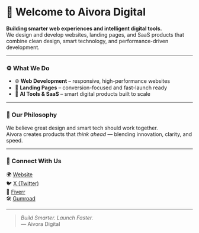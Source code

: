 # 👋 Welcome to Aivora Digital

**Building smarter web experiences and intelligent digital tools.**  
We design and develop websites, landing pages, and SaaS products that combine clean design, smart technology, and performance-driven development.

---

### ⚙️ What We Do
- 🌐 **Web Development** – responsive, high-performance websites  
- 🚀 **Landing Pages** – conversion-focused and fast-launch ready  
- 🤖 **AI Tools & SaaS** – smart digital products built to scale  

---

### 🧩 Our Philosophy
We believe great design and smart tech should work together.  
Aivora creates products that *think ahead* — blending innovation, clarity, and speed.

---

### 🔗 Connect With Us
🌍 [Website](https://aivora.digital)  
🐦 [X (Twitter)](https://twitter.com/AivoraHQ)  
🧰 [Fiverr](https://www.fiverr.com/aivorahq)  
🛠️ [Gumroad](https://aivoradigital.gumroad.com)

---

> *Build Smarter. Launch Faster.*  
> — Aivora Digital
